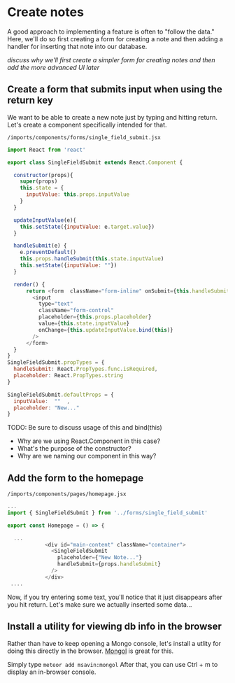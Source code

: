 # Create notes

A good approach to implementing a feature is often to "follow the data."  Here, we'll do so first creating a form for creating a note and then adding a handler for inserting that note into our database.

_discuss why we'll first create a simpler form for creating notes and then add the more advanced UI later_

## Create a form that submits input when using the return key

We want to be able to create a new note just by typing and hitting return.  Let's create a component specifically intended for that.

``` /imports/components/forms/single_field_submit.jsx ```

```js
import React from 'react'

export class SingleFieldSubmit extends React.Component {

  constructor(props){
    super(props)
    this.state = {
      inputValue: this.props.inputValue
    }
  }

  updateInputValue(e){
    this.setState({inputValue: e.target.value})
  }

  handleSubmit(e) {
    e.preventDefault()
    this.props.handleSubmit(this.state.inputValue)
    this.setState({inputValue: ""})
  }

  render() {
      return <form  className="form-inline" onSubmit={this.handleSubmit.bind(this)}>
        <input
          type="text"
          className="form-control"
          placeholder={this.props.placeholder}
          value={this.state.inputValue}
          onChange={this.updateInputValue.bind(this)}
        />
      </form>
  }
}
SingleFieldSubmit.propTypes = {
  handleSubmit: React.PropTypes.func.isRequired,
  placeholder: React.PropTypes.string
}

SingleFieldSubmit.defaultProps = {
  inputValue:  ""  ,
  placeholder: "New..."
}
```

TODO: Be sure to discuss usage of this and bind(this)
-  Why are we using React.Component in this case?
-  What's the purpose of the constructor?
-  Why are we naming our component in this way?


## Add the form to the homepage

``` /imports/components/pages/homepage.jsx ```

```js
...
import { SingleFieldSubmit } from '../forms/single_field_submit'

export const Homepage = () => {

  ...
            <div id="main-content" className="container">
              <SingleFieldSubmit
                placeholder={"New Note..."}
                handleSubmit={props.handleSubmit}
              />
            </div>
 ....

```

Now, if you try entering some text, you'll notice that it just disappears after you hit return.  Let's make sure we actually inserted some data...

## Install a utility for viewing db info in the browser

Rather than have to keep opening a Mongo console, let's install a utlity for doing this directly in the browser.  [Mongol](https://github.com/msavin/Mongol) is great for this.

Simply type ``` meteor add msavin:mongol ```
After that, you can use Ctrl + m to display an in-browser console.








